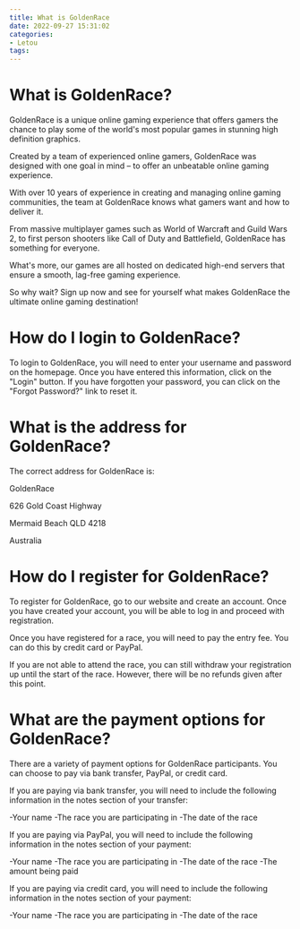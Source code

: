 ```yaml
---
title: What is GoldenRace
date: 2022-09-27 15:31:02
categories:
- Letou
tags:
---
```



#  What is GoldenRace?

GoldenRace is a unique online gaming experience that offers gamers the chance to play some of the world's most popular games in stunning high definition graphics.

Created by a team of experienced online gamers, GoldenRace was designed with one goal in mind – to offer an unbeatable online gaming experience.

With over 10 years of experience in creating and managing online gaming communities, the team at GoldenRace knows what gamers want and how to deliver it.

From massive multiplayer games such as World of Warcraft and Guild Wars 2, to first person shooters like Call of Duty and Battlefield, GoldenRace has something for everyone.

What's more, our games are all hosted on dedicated high-end servers that ensure a smooth, lag-free gaming experience.

So why wait? Sign up now and see for yourself what makes GoldenRace the ultimate online gaming destination!

#  How do I login to GoldenRace?

To login to GoldenRace, you will need to enter your username and password on the homepage. Once you have entered this information, click on the "Login" button. If you have forgotten your password, you can click on the "Forgot Password?" link to reset it.

#  What is the address for GoldenRace?

The correct address for GoldenRace is:

GoldenRace

626 Gold Coast Highway

Mermaid Beach QLD 4218

Australia

#  How do I register for GoldenRace?

To register for GoldenRace, go to our website and create an account. Once you have created your account, you will be able to log in and proceed with registration.

Once you have registered for a race, you will need to pay the entry fee. You can do this by credit card or PayPal.

If you are not able to attend the race, you can still withdraw your registration up until the start of the race. However, there will be no refunds given after this point.

#  What are the payment options for GoldenRace?

There are a variety of payment options for GoldenRace participants. You can choose to pay via bank transfer, PayPal, or credit card.

If you are paying via bank transfer, you will need to include the following information in the notes section of your transfer:

-Your name
-The race you are participating in
-The date of the race

If you are paying via PayPal, you will need to include the following information in the notes section of your payment:

-Your name
-The race you are participating in
-The date of the race
-The amount being paid

If you are paying via credit card, you will need to include the following information in the notes section of your payment:

-Your name
-The race you are participating in
-The date of the race